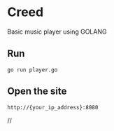 # Creed

Basic music player using GOLANG

## Run

    go run player.go

## Open the site

    http://{your_ip_address}:8080

//
